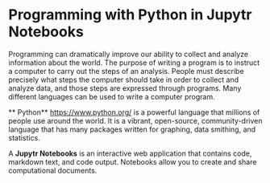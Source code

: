 Programming with Python in Jupytr Notebooks
=====================

Programming can dramatically improve our ability to collect and analyze information about the world. The purpose of writing a program is to instruct a computer to carry out the steps of an analysis. People must describe precisely what steps the computer should take in order to collect and analyze data, and those steps are expressed through programs. Many different languages can be used to write a computer program. 

** Python** https://www.python.org/ is a powerful language that millions of people use around the world. It is a vibrant, open-source, community-driven language that has many packages written for graphing, data smithing, and statistics. 

A **Jupytr Notebooks** is an interactive web application that contains code, markdown text, and code output. Notebooks allow you to create and share computational documents. 



